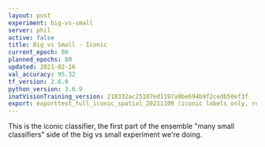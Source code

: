 ```yaml
---
layout: post
experiment: big-vs-small
server: phil
active: false
title: Big vs Small - Iconic
current_epoch: 80
planned_epochs: 80
updated: 2021-02-16
val_accuracy: 95.32
tf_version: 2.6.0
python_version: 3.6.9
inatVisionTraining_version: 218332ac25107ed1197a9be694b9f2cedb50ef3f
export: exporttest_full_iconic_spatial_20211109 (iconic labels only, resampled)
---
```


This is the iconic classifier, the first part of the ensemble "many small classifiers" side of the big vs small experiment we're doing.

